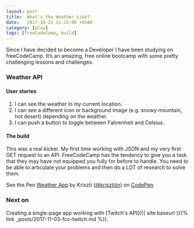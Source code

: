 ```yaml
---
layout: post
title:  What's the Weather Like?
date:   2017-10-21 11:15:06 +0100
category: [play]
tags: [freeCodeCamp, build]
---
```


Since I have decided to become a Developer I have been studying on freeCodeCamp. It’s an amazing, free online bootcamp with some pretty challenging lessons and challenges.

### Weather API
#### User stories

1. I can see the weather in my current location.
2. I can see a different icon or background image (e.g. snowy mountain, hot desert) depending on the weather.
3. I can push a button to toggle between Fahrenheit and Celsius.

#### The build
This was a real kicker. My first time working with JSON and my very first GET request to an API. FreeCodeCamp has the tendency to give you a task that they may have not equipped you fully for before to handle. You need to be able to articulate your problems and then do a LOT of research to solve them.

<p class="codepen" data-default-tab="js,result" data-embed-version="2" data-height="500" data-pen-title="Weather App" data-slug-hash="oGmqrp" data-theme-id="0" data-user="krisztiiin">See the Pen <a href="https://codepen.io/krisztiiin/pen/oGmqrp/">Weather App</a> by Kriszti (<a href="https://codepen.io/krisztiiin">@krisztiiin</a>) on <a href="https://codepen.io">CodePen</a>.</p>
<script async src="https://production-assets.codepen.io/assets/embed/ei.js"></script>

### Next on
Creating a single-page app working with [Twitch's API]({{ site.baseurl }}{% link _posts/2017-11-03-fcc-twitch.md %}).